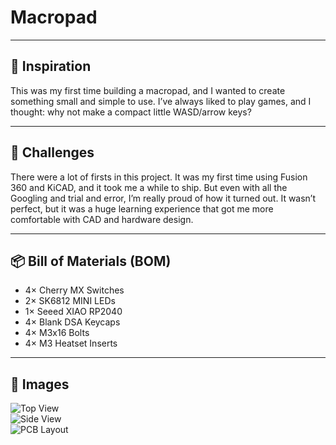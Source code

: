 # Macropad
---

## 🧠 Inspiration
This was my first time building a macropad, and I wanted to create something small and simple to use. I’ve always liked to play games, and I thought: why not make a compact little WASD/arrow keys? 

---

## 🚧 Challenges
There were a lot of firsts in this project. It was my first time using Fusion 360 and KiCAD, and it took me a while to ship. But even with all the Googling and trial and error, I’m really proud of how it turned out. It wasn’t perfect, but it was a huge learning experience that got me more comfortable with CAD and hardware design.

---

## 📦 Bill of Materials (BOM)
- 4× Cherry MX Switches  
- 2× SK6812 MINI LEDs  
- 1× Seeed XIAO RP2040  
- 4× Blank DSA Keycaps  
- 4× M3x16 Bolts  
- 4× M3 Heatset Inserts

---

## 📸 Images

![Top View](images/top-view.jpg)  
![Side View](images/side-view.jpg)  
![PCB Layout](images/pcb-layout.jpg)
